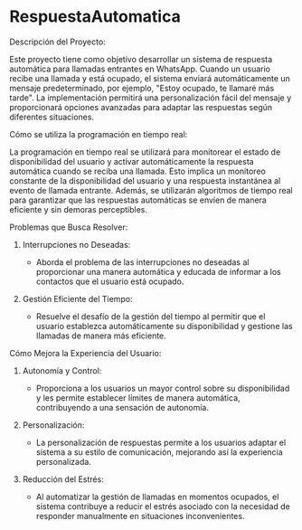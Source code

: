 # RespuestaAutomatica

Descripción del Proyecto:

Este proyecto tiene como objetivo desarrollar un sistema de respuesta automática para llamadas entrantes en WhatsApp. Cuando un usuario recibe una llamada y está ocupado, el sistema enviará automáticamente un mensaje predeterminado, por ejemplo, "Estoy ocupado, te llamaré más tarde". La implementación permitirá una personalización fácil del mensaje y proporcionará opciones avanzadas para adaptar las respuestas según diferentes situaciones.



Cómo se utiliza la programación en tiempo real:

La programación en tiempo real se utilizará para monitorear el estado de disponibilidad del usuario y activar automáticamente la respuesta automática cuando se reciba una llamada. Esto implica un monitoreo constante de la disponibilidad del usuario y una respuesta instantánea al evento de llamada entrante. Además, se utilizarán algoritmos de tiempo real para garantizar que las respuestas automáticas se envíen de manera eficiente y sin demoras perceptibles.


Problemas que Busca Resolver:

1. Interrupciones no Deseadas:
   - Aborda el problema de las interrupciones no deseadas al proporcionar una manera automática y educada de informar a los contactos que el usuario está ocupado.

2. Gestión Eficiente del Tiempo:
   - Resuelve el desafío de la gestión del tiempo al permitir que el usuario establezca automáticamente su disponibilidad y gestione las llamadas de manera más eficiente.



Cómo Mejora la Experiencia del Usuario:

1. Autonomía y Control:
   - Proporciona a los usuarios un mayor control sobre su disponibilidad y les permite establecer límites de manera automática, contribuyendo a una sensación de autonomía.

2. Personalización:
   - La personalización de respuestas permite a los usuarios adaptar el sistema a su estilo de comunicación, mejorando así la experiencia personalizada.

3. Reducción del Estrés:
   - Al automatizar la gestión de llamadas en momentos ocupados, el sistema contribuye a reducir el estrés asociado con la necesidad de responder manualmente en situaciones inconvenientes.
